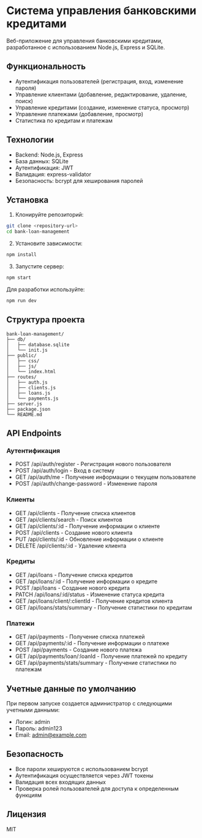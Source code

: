# Система управления банковскими кредитами

Веб-приложение для управления банковскими кредитами, разработанное с использованием Node.js, Express и SQLite.

## Функциональность

- Аутентификация пользователей (регистрация, вход, изменение пароля)
- Управление клиентами (добавление, редактирование, удаление, поиск)
- Управление кредитами (создание, изменение статуса, просмотр)
- Управление платежами (добавление, просмотр)
- Статистика по кредитам и платежам

## Технологии

- Backend: Node.js, Express
- База данных: SQLite
- Аутентификация: JWT
- Валидация: express-validator
- Безопасность: bcrypt для хеширования паролей

## Установка

1. Клонируйте репозиторий:
```bash
git clone <repository-url>
cd bank-loan-management
```

2. Установите зависимости:
```bash
npm install
```

3. Запустите сервер:
```bash
npm start
```

Для разработки используйте:
```bash
npm run dev
```

## Структура проекта

```
bank-loan-management/
├── db/
│   ├── database.sqlite
│   └── init.js
├── public/
│   ├── css/
│   ├── js/
│   └── index.html
├── routes/
│   ├── auth.js
│   ├── clients.js
│   ├── loans.js
│   └── payments.js
├── server.js
├── package.json
└── README.md
```

## API Endpoints

### Аутентификация
- POST /api/auth/register - Регистрация нового пользователя
- POST /api/auth/login - Вход в систему
- GET /api/auth/me - Получение информации о текущем пользователе
- POST /api/auth/change-password - Изменение пароля

### Клиенты
- GET /api/clients - Получение списка клиентов
- GET /api/clients/search - Поиск клиентов
- GET /api/clients/:id - Получение информации о клиенте
- POST /api/clients - Создание нового клиента
- PUT /api/clients/:id - Обновление информации о клиенте
- DELETE /api/clients/:id - Удаление клиента

### Кредиты
- GET /api/loans - Получение списка кредитов
- GET /api/loans/:id - Получение информации о кредите
- POST /api/loans - Создание нового кредита
- PATCH /api/loans/:id/status - Изменение статуса кредита
- GET /api/loans/client/:clientId - Получение кредитов клиента
- GET /api/loans/stats/summary - Получение статистики по кредитам

### Платежи
- GET /api/payments - Получение списка платежей
- GET /api/payments/:id - Получение информации о платеже
- POST /api/payments - Создание нового платежа
- GET /api/payments/loan/:loanId - Получение платежей по кредиту
- GET /api/payments/stats/summary - Получение статистики по платежам

## Учетные данные по умолчанию

При первом запуске создается администратор с следующими учетными данными:
- Логин: admin
- Пароль: admin123
- Email: admin@example.com

## Безопасность

- Все пароли хешируются с использованием bcrypt
- Аутентификация осуществляется через JWT токены
- Валидация всех входящих данных
- Проверка ролей пользователей для доступа к определенным функциям

## Лицензия

MIT 